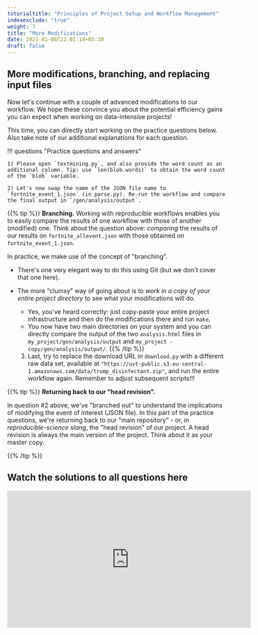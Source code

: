 ```yaml
---
tutorialtitle: "Principles of Project Setup and Workflow Management"
indexexclude: "true"
weight: 7
title: "More Modifications"
date: 2021-01-06T22:01:14+05:30
draft: false
---
```


## More modifications, branching, and replacing input files

Now let's continue with a couple of advanced modifications to our workflow. We hope these convince you about the potential efficiency gains you can expect when working on data-intensive projects!

This time, you can directly start working on the practice questions below. Also take note of our additional explanations for each question.

!!! questions "Practice questions and answers"

    1) Please open `textmining.py`, and also provide the word count as an additional column. Tip: use `len(blob.words)` to obtain the word count of the `blob` variable.

    2) Let's now swap the name of the JSON file name to `fortnite_event_1.json` (in parse.py). Re-run the workflow and compare the final output in `/gen/analysis/output`.

{{% tip %}}
**Branching.**
Working with reproducible workflows enables you to easily compare the results of one workflow with those of another (modified) one. Think about the question above: *comparing* the results of our results on `fortnite_allevent.json` with those obtained on `fortnite_event_1.json`.

In practice, we make use of the concept of "branching".

  - There's one very elegant way to do this using Git (but we don't cover that one here).
  - The more "clumsy" way of going about is to *work in a copy of your entire project directory* to see what your modifications will do.

    - Yes, you've heard correctly: just copy-paste your entire project infrastructure and then do the modifications there and run `make`.
    - You now have two main directories on your system and you can directly compare the output of the two `analysis.html` files in `my_project/gen/analysis/output` and `my_project - copy/gen/analysis/output/`.
{{% /tip %}}

    3) Last, try to replace the download URL in `download.py` with a different raw data set, available at
    `"https://uvt-public.s3.eu-central-1.amazonaws.com/data/trump_disinfectant.zip"`, and run the entire workflow again. Remember to adjust subsequent scripts!!!

{{% tip %}}
**Returning back to our "head revision".**

In question #2 above, we've "branched out" to understand the implications of modifying the event of interest (JSON file). In this part of the practice questions, we're returning back to our "main repository" - or, in *reproducible-science slang*, the "head revision" of our project. A head revision is always the main version of the project. Think about it as your master copy.

{{% /tip %}}

## Watch the solutions to all questions here

<iframe width="560" height="315" src="https://www.youtube.com/embed/IjHKc6oOIUU" frameborder="0" allow="accelerometer; autoplay; encrypted-media; gyroscope; picture-in-picture" allowfullscreen></iframe>
